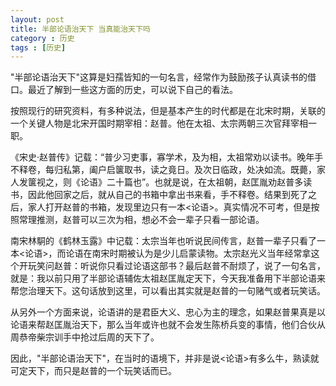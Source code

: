 ```yaml
---
layout: post
title: 半部论语治天下 当真能治天下吗
category : 历史
tags : [历史]
---
```



"半部论语治天下"这算是妇孺皆知的一句名言，经常作为鼓励孩子认真读书的借口。最近了解到一些这方面的历史，可以说下自己的看法。

按照现行的研究资料，有多种说法，但是基本产生的时代都是在北宋时期，关联的一个关键人物是北宋开国时期宰相：赵普。他在太祖、太宗两朝三次官拜宰相一职。

《宋史·赵普传》记载：“普少习吏事，寡学术，及为相，太祖常劝以读书。晚年手不释卷，每归私第，阖户启箧取书，读之竟日。及次日临政，处决如流。既薨，家人发箧视之，则《论语》二十篇也”。也就是说，在太祖朝，赵匡胤劝赵普多读书，因此他回家之后，就从自己的书箱中拿出书来看，手不释卷。结果到死了之后，家人打开赵普的书箱，发现里边只有一本<论语>。真实情况不可考，但是按照常理推测，赵普可以三次为相，想必不会一辈子只看一部论语。

南宋林駧的《鹤林玉露》中记载：太宗当年也听说民间传言，赵普一辈子只看了一本<论语>，而论语在南宋时期被认为是少儿启蒙读物。太宗赵光义当年经常拿这个开玩笑问赵普：听说你只看过论语这部书？最后赵普不耐烦了，说了一句名言，就是：我以前只用了半部论语辅佐太祖赵匡胤定天下，今天我准备用下半部论语来帮您治理天下。这句话放到这里，可以看出其实就是赵普的一句赌气或者玩笑话。

从另外一个方面来说，论语讲的是君臣大义、忠心为主的理念，如果赵普果真是以论语来帮赵匡胤治天下，那么当年或许也就不会发生陈桥兵变的事情，他们合伙从周恭帝柴宗训手中抢过后周的天下了。

因此，"半部论语治天下"，在当时的语境下，并非是说<论语>有多么牛，熟读就可定天下，而只是赵普的一个玩笑话而已。

